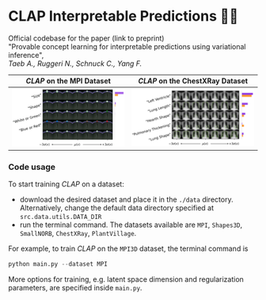 # CLAP Interpretable Predictions 👏🏻
Official codebase for the paper (link to preprint) <br />
"Provable concept learning for interpretable predictions using variational inference", <br /> 
_Taeb A., Ruggeri N., Schnuck C., Yang F._ 

_CLAP_ on the MPI Dataset             |  _CLAP_ on the ChestXRay Dataset
:-------------------------:|:-------------------------:
![ex2](figures/CLAP_MPI.png) | ![ex2](figures/CLAP_chestxray.png)

### Code usage
To start training _CLAP_ on a dataset:

- download the desired dataset and place it in the `./data` directory. 
Alternatively, change the default data directory specified at `src.data.utils.DATA_DIR`
- run the terminal command. The datasets available are 
`MPI`, `Shapes3D`, `SmallNORB`, `ChestXRay`, `PlantVillage`. 

For example, to train _CLAP_ on the `MPI3D` dataset, the terminal command is
```python
python main.py --dataset MPI
```
More options for training, e.g. latent space dimension and regularization parameters, are specified inside `main.py`.




